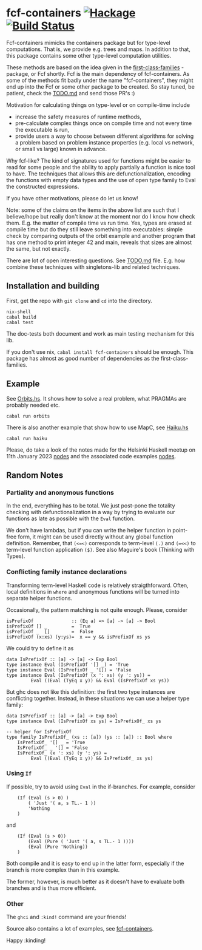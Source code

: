# fcf-containers [![Hackage](https://img.shields.io/hackage/v/fcf-containers.svg)](https://hackage.haskell.org/package/fcf-containers) [![Build Status](https://travis-ci.org/gspia/fcf-containers.svg)](https://travis-ci.org/gspia/fcf-containers)

Fcf-containers mimicks the containers package but for type-level computations. 
That is, we provide e.g. trees and maps. In addition to that, this package 
contains some other type-level computation utilities. 

These methods are based on the idea given in the
[first-class-families](https://github.com/Lysxia/first-class-families) -package,
or Fcf shortly. Fcf is the main dependency of fcf-containers. As some of the
methods fit badly under the name "fcf-containers", they might end up into 
the Fcf or some other package to be created. So stay tuned, be patient, check 
the [TODO.md](https://github.com/gspia/fcf-containers/blob/master/TODO.md) 
and send those PR's :)


Motivation for calculating things on type-level or on compile-time 
include

- increase the safety measures of runtime methods,
- pre-calculate complex things once on compile time and not every time the
  executable is run, 
- provide users a way to choose between different algorithms for solving
  a problem based on problem instance properties (e.g. local vs network,
  or small vs large) known in advance.
 
Why fcf-like? The kind of signatures used for functions might be easier to 
read for some people and the ability to apply partially a function is nice 
tool to have. The techniques that allows this are defunctionalization, 
encoding the functions with empty data types and the use of open type family 
to Eval the constructed expressions. 
 
If you have other motivations, please do let us know! 

Note: some of the claims on the items in the above list are such that I 
believe/hope but really don't know at the moment nor do I know how check them. 
E.g. the matter of compile time vs run time. Yes, types are erased at compile 
time but do they still leave something into executables: simple check by 
comparing outputs of the orbit example and another program that has one method 
to print integer 42 and main, reveals that sizes are almost the same, but not 
exactly.


There are lot of open interesting questions. See 
[TODO.md](https://github.com/gspia/fcf-containers/blob/master/TODO.md) file. E.g. how combine 
these techniques with singletons-lib and related techniques. 



## Installation and building 

First, get the repo with `git clone` and `cd` into the directory. 

```
nix-shell 
cabal build 
cabal test 
```

The doc-tests both document and work as main testing mechanism for this lib. 

If you don't use nix, `cabal install fcf-containers` should be enough. This
package has almost as good number of dependencies as the first-class-families.


## Example

See [Orbits.hs](https://github.com/gspia/fcf-containers/blob/master/examples/Orbits.hs). 
It shows how to solve a real problem,
what PRAGMAs are probably needed etc.

```
cabal run orbits 
```

There is also another example that show how to use MapC, see
[Haiku.hs](https://github.com/gspia/fcf-containers/blob/master/examples/Haiku.hs)

```
cabal run haiku 
```

Please, do take a look of the notes made for the Helsinki Haskell meetup
on 11th January 2023
[nodes](https://github.com/gspia/fcf-containers/blob/master/examples/20230111_hhslides.md)
and the associated code examples
[nodes](https://github.com/gspia/fcf-containers/blob/master/examples/20230111_hhmeetup.hs).



## Random Notes

### Partiality and anonymous functions

In the end, everything has to be total. We just post-pone the totality checking
with defunctionalization in a way by trying to evaluate our functions as late
as possible with the `Eval` function. 

We don't have lambdas, but if you can write the helper function in point-free
form, it might can be used directly without any global function definition.
Remember, that `(<=<)` corresponds to term-level `(.)` and `(=<<)` to 
term-level function application `($)`. See also Maguire's book 
(Thinking with Types).


### Conflicting family instance declarations

Transforming term-level Haskell code is relatively straigthforward. Often, 
local definitions in `where` and anonymous functions will be turned into 
separate helper functions. 

Occasionally, the pattern matching is not quite enough. Please, consider

```
isPrefixOf              :: (Eq a) => [a] -> [a] -> Bool
isPrefixOf [] _         =  True
isPrefixOf _  []        =  False
isPrefixOf (x:xs) (y:ys)=  x == y && isPrefixOf xs ys
```

We could try to define it as 
```
data IsPrefixOf :: [a] -> [a] -> Exp Bool
type instance Eval (IsPrefixOf '[] _) = 'True
type instance Eval (IsPrefixOf _ '[]) = 'False
type instance Eval (IsPrefixOf (x ': xs) (y ': ys)) =
         Eval ((Eval (TyEq x y)) && Eval (IsPrefixOf xs ys))
```

But ghc does not like this definition: the first two type instances are
conflicting together. Instead, in these situations we can use a helper type 
family:

```
data IsPrefixOf :: [a] -> [a] -> Exp Bool
type instance Eval (IsPrefixOf xs ys) = IsPrefixOf_ xs ys

-- helper for IsPrefixOf
type family IsPrefixOf_ (xs :: [a]) (ys :: [a]) :: Bool where
    IsPrefixOf_ '[] _ = 'True
    IsPrefixOf_ _ '[] = 'False
    IsPrefixOf_ (x ': xs) (y ': ys) =
         Eval ((Eval (TyEq x y)) && IsPrefixOf_ xs ys)
```

### Using `If`

If possible, try to avoid using `Eval` in the if-branches. 
For example, consider
```
    (If (Eval (s > 0) )
        ( 'Just '( a, s TL.- 1 ))
        'Nothing
    )
```
and
```
    (If (Eval (s > 0))
        (Eval (Pure ( 'Just '( a, s TL.- 1 ))))
        (Eval (Pure 'Nothing))
    )
```

Both compile and it is easy to end up in the latter form, especially if the 
branch is more complex than in this example. 

The former, however, is much better as it doesn't have to evaluate both branches
and is thus more efficient.


### Other


The `ghci` and `:kind!` command are your friends!

Source also contains a lot of examples, see
[fcf-containers](https://github.com/gspia/fcf-containers/tree/master/src/Fcf).


Happy :kinding!
